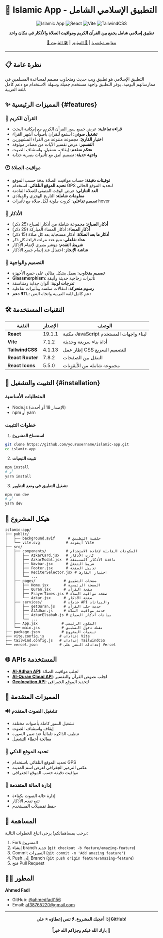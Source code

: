 # 🕌 Islamic App - التطبيق الإسلامي الشامل

<div align="center">

![Islamic App](https://img.shields.io/badge/Islamic-App-green?style=for-the-badge&logo=react)
![React](https://img.shields.io/badge/React-19.1.1-blue?style=for-the-badge&logo=react)
![Vite](https://img.shields.io/badge/Vite-7.1.2-purple?style=for-the-badge&logo=vite)
![TailwindCSS](https://img.shields.io/badge/TailwindCSS-4.1.13-cyan?style=for-the-badge&logo=tailwindcss)

**تطبيق إسلامي شامل يجمع بين القرآن الكريم ومواقيت الصلاة والأذكار في مكان واحد**

[🚀 معاينة مباشرة](#) | [📖 التوثيق](#features) | [🛠️ التثبيت](#installation)

</div>

---

## 📋 نظرة عامة

التطبيق الإسلامي هو تطبيق ويب حديث ومتجاوب مصمم لمساعدة المسلمين في ممارساتهم اليومية. يوفر التطبيق واجهة مستخدم جميلة وسهلة الاستخدام مع دعم كامل للغة العربية.

## ✨ المميزات الرئيسية {#features}

### 📖 القرآن الكريم
- **قراءة تفاعلية**: عرض جميع سور القرآن الكريم مع إمكانية البحث
- **تشغيل صوتي**: استمع للقرآن بأصوات أشهر القراء
- **اختيار القارئ**: مجموعة متنوعة من القراء المشهورين
- **التفسير**: عرض تفسير الآيات من مصادر موثوقة
- **تحكم متقدم**: إيقاف، تشغيل، واستئناف الصوت
- **واجهة حديثة**: تصميم أنيق مع تأثيرات بصرية جذابة

### 🕐 مواقيت الصلاة
- **توقيتات دقيقة**: حساب مواقيت الصلاة بدقة حسب الموقع
- **تحديد الموقع التلقائي**: استخدام GPS لتحديد الموقع الحالي
- **العد التنازلي**: عرض الوقت المتبقي للصلاة القادمة
- **معلومات شاملة**: التاريخ الهجري والميلادي
- **تصميم تفاعلي**: كروت ملونة لكل صلاة مع تأثيرات hover

### 📿 الأذكار
- **أذكار الصباح**: مجموعة شاملة من أذكار الصباح (25 ذكر)
- **أذكار المساء**: أذكار المساء المباركة (29 ذكر)
- **أذكار ما بعد الصلاة**: أذكار مستجابة بعد كل صلاة (15 ذكر)
- **عداد تفاعلي**: تتبع عدد مرات قراءة كل ذكر
- **شريط التقدم**: مؤشر بصري لإتمام الأذكار
- **شاشة الإنجاز**: احتفال عند إتمام جميع الأذكار

### 🎨 التصميم والواجهة
- **تصميم متجاوب**: يعمل بشكل مثالي على جميع الأجهزة
- **Glassmorphism**: تأثيرات زجاجية حديثة وأنيقة
- **تدرجات لونية**: ألوان جذابة ومتناسقة
- **رسوم متحركة**: انتقالات سلسة وتأثيرات تفاعلية
- **دعم RTL**: دعم كامل للغة العربية واتجاه النص

## 🛠️ التقنيات المستخدمة

| التقنية | الإصدار | الوصف |
|---------|---------|--------|
| **React** | 19.1.1 | مكتبة JavaScript لبناء واجهات المستخدم |
| **Vite** | 7.1.2 | أداة بناء سريعة وحديثة |
| **TailwindCSS** | 4.1.13 | إطار عمل CSS للتصميم السريع |
| **React Router** | 7.8.2 | التنقل بين الصفحات |
| **React Icons** | 5.5.0 | مجموعة شاملة من الأيقونات |

## 🚀 التثبيت والتشغيل {#installation}

### المتطلبات الأساسية
- Node.js (الإصدار 18 أو أحدث)
- npm أو yarn

### خطوات التثبيت

1. **استنساخ المشروع**
```bash
git clone https://github.com/yourusername/islamic-app.git
cd islamic-app
```

2. **تثبيت التبعيات**
```bash
npm install
# أو
yarn install
```

3. **تشغيل التطبيق في وضع التطوير**
```bash
npm run dev
# أو
yarn dev
```


## 📁 هيكل المشروع

```
islamic-app/
├── public/
│   ├── background.avif      # خلفية التطبيق
│   └── vite.svg            # أيقونة Vite
├── src/
│   ├── components/         # المكونات القابلة لإعادة الاستخدام
│   │   ├── AzkarCard.jsx   # كارت الأذكار
│   │   ├── AzkarModal.jsx  # نافذة الأذكار المنبثقة
│   │   ├── Navbar.jsx      # شريط التنقل
│   │   ├── Footer.jsx      # تذييل الصفحة
│   │   ├── ReciterSelector.jsx # اختيار القارئ
│   │   └── ...
│   ├── pages/             # صفحات التطبيق
│   │   ├── Home.jsx       # الصفحة الرئيسية
│   │   ├── Quran.jsx      # صفحة القرآن
│   │   ├── PrayerTimes.jsx # صفحة مواقيت الصلاة
│   │   └── Azkar.jsx      # صفحة الأذكار
│   ├── services/          # خدمات API والبيانات
│   │   ├── getQuran.js    # خدمة جلب القرآن
│   │   ├── AlAdhan.js     # خدمة مواقيت الصلاة
│   │   ├── AzkarElsabah.js # بيانات أذكار الصباح
│   │   └── ...
│   ├── App.jsx           # المكون الرئيسي
│   └── main.jsx          # نقطة دخول التطبيق
├── package.json          # تبعيات المشروع
├── vite.config.js       # إعدادات Vite
├── tailwind.config.js   # إعدادات TailwindCSS
└── vercel.json          # إعدادات النشر على Vercel
```

## 🌐 APIs المستخدمة

- **[Al-Adhan API](https://aladhan.com/prayer-times-api)**: لجلب مواقيت الصلاة
- **[Al-Quran Cloud API](https://alquran.cloud/api)**: لجلب نصوص القرآن والتفسير
- **[Geolocation API](https://developer.mozilla.org/en-US/docs/Web/API/Geolocation_API)**: لتحديد الموقع الجغرافي

## 🎯 المميزات المتقدمة

### 🔊 تشغيل الصوت المتقدم
- تشغيل السور كاملة بأصوات مختلفة
- إيقاف واستئناف الصوت
- تنظيف الذاكرة تلقائياً عند تغيير السورة
- معالجة أخطاء التشغيل

### 📍 تحديد الموقع الذكي
- تحديد الموقع التلقائي باستخدام GPS
- عكس الترميز الجغرافي لعرض اسم المدينة
- مواقيت دقيقة حسب الموقع الجغرافي

### 💾 إدارة الحالة المتقدمة
- إدارة حالة الصوت بكفاءة
- تتبع تقدم الأذكار
- حفظ تفضيلات المستخدم



## 🤝 المساهمة

نرحب بمساهماتكم! يرجى اتباع الخطوات التالية:

1. Fork المشروع
2. إنشاء branch جديد (`git checkout -b feature/amazing-feature`)
3. Commit التغييرات (`git commit -m 'Add amazing feature'`)
4. Push إلى Branch (`git push origin feature/amazing-feature`)
5. فتح Pull Request


## 👨‍💻 المطور

**Ahmed Fadl**
- GitHub: [@ahmedfadl156](https://github.com/ahmedfadl156)
- Email: af38765220@gmail.com


---

<div align="center">

**إذا أعجبك المشروع، لا تنس إعطاؤه ⭐ على GitHub!**

**بارك الله فيكم وجزاكم الله خيراً** 🤲

</div>
